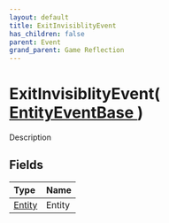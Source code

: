 ```yaml
---
layout: default
title: ExitInvisiblityEvent
has_children: false
parent: Event
grand_parent: Game Reflection
---
```

# ExitInvisiblityEvent( [ EntityEventBase ](/riftbreaker-wiki/docs/game-reflection/events/entity_event_base/) )
Description 

## Fields

| Type | Name |
|:----------|:--------------|
| [Entity](/riftbreaker-wiki/docs/game-reflection/classes/entity/) | Entity |

